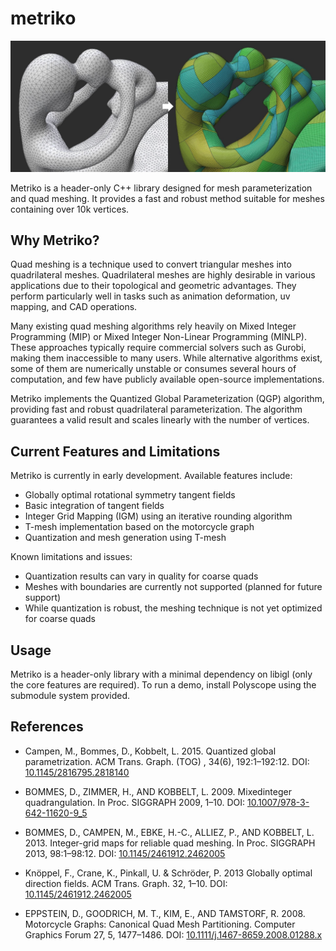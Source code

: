 # metriko
![fertility](docs/qgp_1.jpg)

Metriko is a header-only C++ library designed for mesh parameterization and quad meshing. It provides a fast and robust method suitable for meshes containing over 10k vertices.

## Why Metriko?

Quad meshing is a technique used to convert triangular meshes into quadrilateral meshes. Quadrilateral meshes are highly desirable in various applications due to their topological and geometric advantages. They perform particularly well in tasks such as animation deformation, uv mapping, and CAD operations.

Many existing quad meshing algorithms rely heavily on Mixed Integer Programming (MIP) or Mixed Integer Non-Linear Programming (MINLP). These approaches typically require commercial solvers such as Gurobi, making them inaccessible to many users. While alternative algorithms exist, some of them are numerically unstable or consumes several hours of computation, and few have publicly available open-source implementations.

Metriko implements the Quantized Global Parameterization (QGP) algorithm, providing fast and robust quadrilateral parameterization. The algorithm guarantees a valid result and scales linearly with the number of vertices.

## Current Features and Limitations
Metriko is currently in early development. Available features include:
- Globally optimal rotational symmetry tangent fields
- Basic integration of tangent fields
- Integer Grid Mapping (IGM) using an iterative rounding algorithm
- T-mesh implementation based on the motorcycle graph
- Quantization and mesh generation using T-mesh

Known limitations and issues:
- Quantization results can vary in quality for coarse quads
- Meshes with boundaries are currently not supported (planned for future support)
- While quantization is robust, the meshing technique is not yet optimized for coarse quads

## Usage
Metriko is a header-only library with a minimal dependency on libigl (only the core features are required). To run a demo, install Polyscope using the submodule system provided.

## References
- Campen, M., Bommes, D., Kobbelt, L. 2015. Quantized global parametrization. ACM Trans. Graph. (TOG) , 34(6), 192:1–192:12. DOI: [10.1145/2816795.2818140](https://doi.org/10.1145/2816795.2818140)

-  BOMMES, D., ZIMMER, H., AND KOBBELT, L. 2009. Mixedinteger quadrangulation. In Proc. SIGGRAPH 2009, 1–10. DOI: [10.1007/978-3-642-11620-9_5](https://doi.org/10.1007/978-3-642-11620-9_5)

- BOMMES, D., CAMPEN, M., EBKE, H.-C., ALLIEZ, P., AND KOBBELT, L. 2013. Integer-grid maps for reliable quad meshing. In Proc. SIGGRAPH 2013, 98:1–98:12. DOI: [10.1145/2461912.2462005](https://doi.org/10.1145/2461912.2462005)

- Knöppel, F., Crane, K., Pinkall, U. & Schröder, P. 2013 Globally optimal direction fields. ACM Trans. Graph. 32, 1–10. DOI: [10.1145/2461912.2462005](https://doi.org/10.1145/2461912.2462005)

- EPPSTEIN, D., GOODRICH, M. T., KIM, E., AND TAMSTORF, R. 2008. Motorcycle Graphs: Canonical Quad Mesh Partitioning. Computer Graphics Forum 27, 5, 1477–1486. DOI: [10.1111/j.1467-8659.2008.01288.x](https://doi.org/10.1111/j.1467-8659.2008.01288.x)